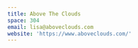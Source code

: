 ```yaml
---
title: Above The Clouds
space: 304
email: lisa@aboveclouds.com
website: 'https://www.aboveclouds.com/'
---
```


